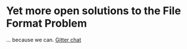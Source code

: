 # Yet more open solutions to the File Format Problem

... because we can. [Gitter chat](https://gitter.im/schas002/ymosttffp)